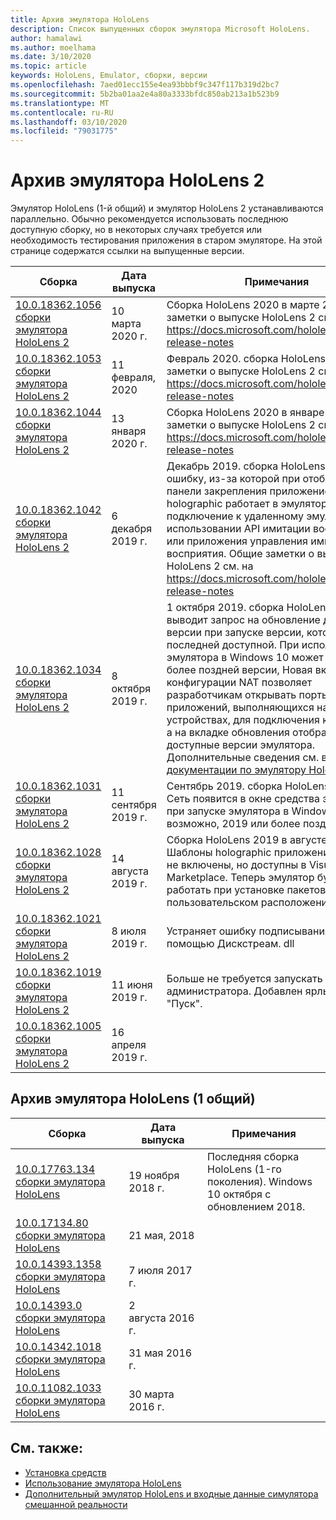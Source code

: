 ```yaml
---
title: Архив эмулятора HoloLens
description: Список выпущенных сборок эмулятора Microsoft HoloLens.
author: hamalawi
ms.author: moelhama
ms.date: 3/10/2020
ms.topic: article
keywords: HoloLens, Emulator, сборки, версии
ms.openlocfilehash: 7aed01ecc155e4ea93bbbf9c347f117b319d2bc7
ms.sourcegitcommit: 5b2ba01aa2e4a80a3333bfdc850ab213a1b523b9
ms.translationtype: MT
ms.contentlocale: ru-RU
ms.lasthandoff: 03/10/2020
ms.locfileid: "79031775"
---
```

# <a name="hololens-2-emulator-archive"></a>Архив эмулятора HoloLens 2

Эмулятор HoloLens (1-й общий) и эмулятор HoloLens 2 устанавливаются параллельно. Обычно рекомендуется использовать последнюю доступную сборку, но в некоторых случаях требуется или необходимость тестирования приложения в старом эмуляторе. На этой странице содержатся ссылки на выпущенные версии.

|  Сборка |  Дата выпуска |  Примечания | 
|----------|----------|----------|
|  [10.0.18362.1056 сборки эмулятора HoloLens 2](https://go.microsoft.com/fwlink/?linkid=2121323) | 10 марта 2020 г. | Сборка HoloLens 2020 в марте 2.  Общие заметки о выпуске HoloLens 2 см. на https://docs.microsoft.com/hololens/hololens-release-notes |
|  [10.0.18362.1053 сборки эмулятора HoloLens 2](https://go.microsoft.com/fwlink/?linkid=2118321) | 11 февраля, 2020 | Февраль 2020. сборка HoloLens.  Общие заметки о выпуске HoloLens 2 см. на https://docs.microsoft.com/hololens/hololens-release-notes |
|  [10.0.18362.1044 сборки эмулятора HoloLens 2](https://go.microsoft.com/fwlink/?linkid=2114824) | 13 января 2020 г. | Сборка HoloLens 2020 в январе 2.  Общие заметки о выпуске HoloLens 2 см. на https://docs.microsoft.com/hololens/hololens-release-notes |
|  [10.0.18362.1042 сборки эмулятора HoloLens 2](https://go.microsoft.com/fwlink/?linkid=2112589) | 6 декабря 2019 г. | Декабрь 2019. сборка HoloLens.  Устраняет ошибку, из-за которой при отображении панели закрепления приложение holographic работает в эмуляторе.  Включает подключение к удаленному эмулятору при использовании API имитации восприятия или приложения управления имитацией восприятия.  Общие заметки о выпуске HoloLens 2 см. на https://docs.microsoft.com/hololens/hololens-release-notes |
|  [10.0.18362.1034 сборки эмулятора HoloLens 2](https://go.microsoft.com/fwlink/?linkid=2106649) | 8 октября 2019 г. | 1 октября 2019. сборка HoloLens.  Эмулятор выводит запрос на обновление до новой версии при запуске версии, которая старше последней доступной.  При использовании эмулятора в Windows 10 может 2019 или более поздней версии, Новая вкладка конфигурации NAT позволяет разработчикам открывать порты для приложений, выполняющихся на разных устройствах, для подключения к эмулятору, а на вкладке обновления отображаются доступные версии эмулятора.  Дополнительные сведения см. в [документации по эмулятору HoloLens](using-the-hololens-emulator.md) . |
|  [10.0.18362.1031 сборки эмулятора HoloLens 2](https://go.microsoft.com/fwlink/?linkid=2103724) | 11 сентября 2019 г. | Сентябрь 2019. сборка HoloLens.  Вкладка Сеть появится в окне средства эмулятора при запуске эмулятора в Windows 10, возможно, 2019 или более поздней версии. |
|  [10.0.18362.1028 сборки эмулятора HoloLens 2](https://go.microsoft.com/fwlink/?linkid=2101019) | 14 августа 2019 г. | Сборка HoloLens 2019 в августе 2.  Шаблоны holographic приложений больше не включены, но доступны в Visual Studio Marketplace.  Теперь эмулятор будет работать при установке пакетов SDK в пользовательском расположении. |
|  [10.0.18362.1021 сборки эмулятора HoloLens 2](https://go.microsoft.com/fwlink/?linkid=2098508) | 8 июля 2019 г. | Устраняет ошибку подписывания с помощью Дискстреам. dll |
|  [10.0.18362.1019 сборки эмулятора HoloLens 2](https://go.microsoft.com/fwlink/?linkid=2095316) | 11 июня 2019 г. | Больше не требуется запускать от имени администратора.  Добавлен ярлык меню "Пуск". |
|  [10.0.18362.1005 сборки эмулятора HoloLens 2](https://go.microsoft.com/fwlink/?linkid=2087187) | 16 апреля 2019 г. |  |

## <a name="hololens-emulator-1st-gen-archive"></a>Архив эмулятора HoloLens (1 общий)

|  Сборка |  Дата выпуска |  Примечания | 
|----------|----------|----------|
|  [10.0.17763.134 сборки эмулятора HoloLens](https://go.microsoft.com/fwlink/?linkid=2065980) | 19 ноября 2018 г. | Последняя сборка HoloLens (1-го поколения). Windows 10 октября с обновлением 2018. |
|  [10.0.17134.80 сборки эмулятора HoloLens](https://go.microsoft.com/fwlink/?linkid=874531) | 21 мая, 2018 | 
|  [10.0.14393.1358 сборки эмулятора HoloLens](https://go.microsoft.com/fwlink/?linkid=852626) |  7 июля 2017 г. |
|  [10.0.14393.0 сборки эмулятора HoloLens](https://go.microsoft.com/fwlink/?LinkID=823018) |  2 августа 2016 г. |
|  [10.0.14342.1018 сборки эмулятора HoloLens](https://go.microsoft.com/fwlink/?LinkID=823018) |  31 мая 2016 г. |
|  [10.0.11082.1033 сборки эмулятора HoloLens](https://go.microsoft.com/fwlink/?LinkID=724053) |  30 марта 2016 г. |

## <a name="see-also"></a>См. также:
* [Установка средств](install-the-tools.md)
* [Использование эмулятора HoloLens](using-the-hololens-emulator.md)
* [Дополнительный эмулятор HoloLens и входные данные симулятора смешанной реальности](advanced-hololens-emulator-and-mixed-reality-simulator-input.md)
